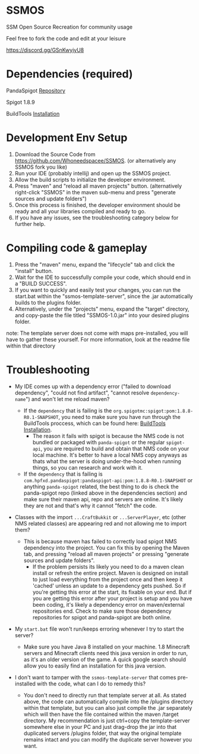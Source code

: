 # SSMOS

SSM Open Source Recreation for community usage

Feel free to fork the code and edit at your leisure 

https://discord.gg/GSnKwyjyU8

# Dependencies (required)	

PandaSpigot [Repository](https://github.com/hpfxd/PandaSpigot)

Spigot 1.8.9

BuildTools [Installation](https://www.spigotmc.org/wiki/buildtools/)

# Development Env Setup

1. Download the Source Code from https://github.com/Whoneedspacee/SSMOS. (or alternatively any SSMOS fork you like)
2. Run your IDE (probably intellij) and open up the SSMOS project.
3. Allow the build scripts to initialize the developer environment.
4. Press "maven" and "reload all maven projects" button. (alternatively right-click "SSMOS" in the maven sub-menu and press "generate sources and update folders")
5. Once this process is finished, the developer environment should be ready and all your libraries compiled and ready to go.
6. If you have any issues, see the troubleshooting category below for further help.

# Compiling code & gameplay

1. Press the "maven" menu, expand the "lifecycle" tab and click the "install" button.
2. Wait for the IDE to successfully compile your code, which should end in a "BUILD SUCCESS".
3. If you want to quickly and easily test your changes, you can run the start.bat within the "ssmos-template-server", since the .jar automatically builds to the plugins folder.
3. Alternatively, under the "projects" menu, expand the "target" directory, and copy-paste the file titled "SSMOS-1.0.jar" into your desired plugins folder.

note: The template server does not come with maps pre-installed, you will have to gather these yourself. For more information, look at the readme file within that directory

# Troubleshooting

* My IDE comes up with a dependency error ("failed to download dependency", "could not find artifact", "cannot resolve `dependency-name`") and won't let me reload maven?
    * If the `dependency` that is failing is the `org.spigotmc:spigot:pom:1.8.8-R0.1-SNAPSHOT`, you need to make sure you have run through the BuildTools proccess, which can be found here: [BuildTools Installation](https://www.spigotmc.org/wiki/buildtools/).
        * The reason it fails with spigot is because the NMS code is not bundled or packaged with `panda-spigot` or the regular `spigot-api`, you are required to build and obtain that NMS code on your local machine. It's better to have a local NMS copy anyways as thats what the server is doing under-the-hood when running things, so you can research and work with it.
    * If the `dependency` that is failing is `com.hpfxd.pandaspigot:pandaspigot-api:pom:1.8.8-R0.1-SNAPSHOT` or anything `panda-spigot` related, the best thing to do is check the panda-spigot repo (linked above in the dependencies section) and make sure their maven api, repo and servers are online. It's likely they are not and that's why it cannot "fetch" the code.
    
* Classes with the import `...CraftBukkit` or `...ServerPlayer`, etc (other NMS related classes) are appearing red and not allowing me to import them?
    * This is because maven has failed to correctly load spigot NMS dependency into the project. You can fix this by opening the Maven tab, and pressing "reload all maven projects" or pressing "generate sources and update folders".
        * If the problem persists its likely you need to do a maven clean install or refresh the entire project. Maven is designed on install to just load everything from the project once and then keep it 'cached' unless an update to a dependency gets pushed. So if you're getting this error at the start, its fixable on your end. But if you are getting this error after your project is setup and you have been coding, it's likely a dependency error on maven/external repositories end. Check to make sure those dependency repositories for spigot and panda-spigot are both online.

* My `start.bat` file won't run/keeps erroring whenever I try to start the server?
    * Make sure you have Java 8 installed on your machine. 1.8 Minecraft servers and Minecraft clients need this java version in order to run, as it's an older version of the game. A quick google search should allow you to easily find an installation for this java version.

* I don't want to tamper with the `ssmos-template-server` that comes pre-installed with the code, what can I do to remedy this?
    * You don't need to directly run that template server at all. As stated above, the code can automatically compile into the /plugins directory within that template, but you can also just compile the .jar separately which will then have the file contained within the maven /target directory. My recommendation is just ctrl+copy the template-server somewhere else in your PC and just drag-drop the jar into that duplicated servers /plugins folder, that way the original template remains intact and you can modify the duplicate server however you want.  
